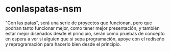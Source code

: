 # conlaspatas-nsm
"Con las patas", será una serie de proyectos que funcionan, pero que podrían tanto funcionar mejor, como tener mejor presentación, y también estar mejor diseñados desde el principio, serán como pruebas de concepto en espera  a ver si alguien que si sepa programación, apoye con el rediseño y reprogramación para hacerlo bien desde el principio. 

